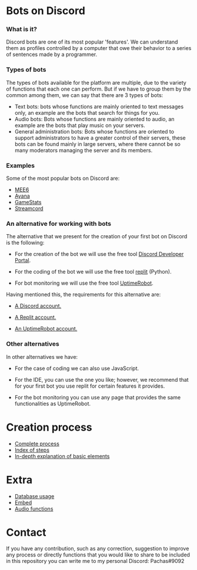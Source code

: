 # Bots on Discord 

### What is it?

Discord bots are one of its most popular 'features'. We can understand them as profiles controlled by a computer that owe their behavior to a series of sentences made by a programmer.


### Types of bots

The types of bots available for the platform are multiple, due to the variety of functions that each one can perform. But if we have to group them by the common among them, we can say that there are 3 types of bots:
- Text bots: bots whose functions are mainly oriented to text messages only, an example are the bots that search for things for you.
- Audio bots: Bots whose functions are mainly oriented to audio, an example are the bots that play music on your servers.
- General administration bots: Bots whose functions are oriented to support administrators to have a greater control of their servers, these bots can be found mainly in large servers, where there cannot be so many moderators managing the server and its members.


### Examples

Some of the most popular bots on Discord are:
- [MEE6](https://mee6.xyz/)
- [Ayana](https://ayana.io/)
- [GameStats](https://gamestats.gg/)
- [Streamcord](https://streamcord.io/twitch/)


### An alternative for working with bots

The alternative that we present for the creation of your first bot on Discord is the following: 

- For the creation of the bot we will use the free tool [Discord Developer Portal](https://discord.com/developers/applications).

- For the coding of the bot we will use the free tool [replit](https://replit.com/~) (Python).

- For bot monitoring we will use the free tool [UptimeRobot](https://uptimerobot.com/login?rt=https://uptimerobot.com/dashboard#789413743).

Having mentioned this, the requirements for this alternative are:

- [A Discord account.](https://discord.com/)

- [A Replit account.](https://replit.com/signup)

- [An UptimeRobot account.](https://uptimerobot.com/signUp)


### Other alternatives

In other alternatives we have:

- For the case of coding we can also use JavaScript.

- For the IDE, you can use the one you like; however, we recommend that for your first bot you use replit for certain features it provides.

- For the bot monitoring you can use any page that provides the same functionalities as UptimeRobot. 

# Creation process

- [Complete process](https://github.com/VictorFloresJuarez/Workshop-Bots-en-Discord/blob/main/Sections/Creation%20process/Complete%20process.md)
- [Index of steps](https://github.com/VictorFloresJuarez/Workshop-Bots-en-Discord/blob/main/Sections/Creation%20process/Index%20of%20steps.md)
- [In-depth explanation of basic elements](https://github.com/VictorFloresJuarez/Workshop-Bots-en-Discord/blob/main/Sections/Creation%20process/Explanation%20of%20elements.md)


# Extra

- [Database usage](https://github.com/VictorFloresJuarez/Workshop-Bots-en-Discord/blob/main/Sections/Extras/Database%20usage.md)
- [Embed](https://github.com/VictorFloresJuarez/Workshop-Bots-en-Discord/blob/main/Sections/Extras/Embed.md)
- [Audio functions](https://github.com/VictorFloresJuarez/Workshop-Bots-en-Discord/blob/main/Sections/Extras/Audio%20functions.md)


# Contact

If you have any contribution, such as any correction, suggestion to improve any process or directly functions that you would like to share to be included in this repository you can write me to my personal Discord: Pachas#9092
